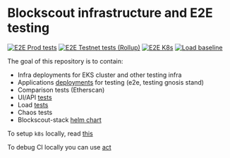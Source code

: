 # Blockscout infrastructure and E2E testing

[![E2E Prod tests](https://github.com/blockscout/blockscout-ci-cd/actions/workflows/e2e_prod.yaml/badge.svg)](https://github.com/blockscout/blockscout-ci-cd/actions/workflows/e2e_prod.yaml)
[![E2E Testnet tests (Rollup)](https://github.com/blockscout/blockscout-ci-cd/actions/workflows/e2e_rollup.yaml/badge.svg)](https://github.com/blockscout/blockscout-ci-cd/actions/workflows/e2e_rollup.yaml)
[![E2E K8s](https://github.com/blockscout/blockscout-ci-cd/actions/workflows/e2e_account.yaml/badge.svg)](https://github.com/blockscout/blockscout-ci-cd/actions/workflows/e2e_account.yaml)
[![Load baseline](https://github.com/blockscout/blockscout-ci-cd/actions/workflows/load_baseline.yaml/badge.svg)](https://github.com/blockscout/blockscout-ci-cd/actions/workflows/load_baseline.yaml)

The goal of this repository is to contain:
- Infra deployments for EKS cluster and other testing infra
- Applications [deployments](./charts/blockscout-stack/values) for testing (e2e, testing gnosis stand)
- Comparison tests (Etherscan)
- UI/API [tests](./tests/e2e/README.md)
- Load [tests](./tests/load/README.md)
- Chaos tests
- Blockscout-stack [helm chart](./charts/blockscout-stack/README.md)

To setup `k8s` locally, read [this](https://k3d.io/v5.4.7/)

To debug CI locally you can use [act](https://github.com/nektos/act)
